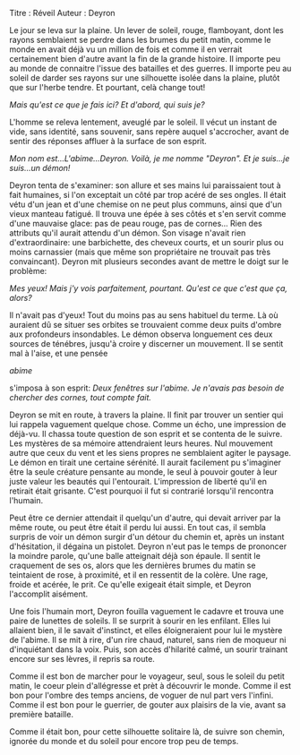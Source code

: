 Titre : Réveil
Auteur : Deyron


Le jour se leva sur la plaine. Un lever de soleil, rouge, flamboyant, dont les rayons semblaient se perdre dans les brumes du petit matin, comme le monde en avait déjà vu un million de fois et comme il en verrait certainement bien d'autre avant la fin de la grande histoire. Il importe peu au monde de connaitre l'issue des batailles et des guerres. Il importe peu au soleil de darder ses rayons sur une silhouette isolée dans la plaine, plutôt que sur l'herbe tendre.
Et pourtant, celà change tout!

*Mais qu'est ce que je fais ici? Et d'abord, qui suis je?*

L'homme se releva lentement, aveuglé par le soleil. Il vécut un instant de vide, sans identité, sans souvenir, sans repère auquel s'accrocher, avant de sentir des réponses affluer à la surface de son esprit.

*Mon nom est...L'abime...Deyron. Voilà, je me nomme "Deyron". Et je suis...je suis...un démon!*

Deyron tenta de s'examiner: son allure et ses mains lui paraissaient tout à fait humaines, si l'on exceptait un côté par trop acéré de ses ongles. Il était vétu d'un jean et d'une chemise on ne peut plus communs, ainsi que d'un vieux manteau fatigué. Il trouva une épée à ses côtés et s'en servit comme d'une mauvaise glace: pas de peau rouge, pas de cornes... Rien des attributs qu'il aurait attendu d'un démon. Son visage n'avait rien d'extraordinaire: une barbichette, des cheveux courts, et un sourir plus ou moins carnassier (mais que même son propriétaire ne trouvait pas très convaincant). Deyron mit plusieurs secondes avant de mettre le doigt sur le problème:

*Mes yeux! Mais j'y vois parfaitement, pourtant. Qu'est ce que c'est que ça, alors?*

Il n'avait pas d'yeux! Tout du moins pas au sens habituel du terme. Là où auraient dû se situer ses orbites se trouvaient comme deux puits d'ombre aux profondeurs insondables. Le démon observa longuement ces deux sources de ténébres, jusqu'à croire y discerner un mouvement. Il se sentit mal à l'aise, et une pensée

*abime*

s'imposa à son esprit: *Deux fenêtres sur l'abime. Je n'avais pas besoin de chercher des cornes, tout compte fait.*

Deyron se mit en route, à travers la plaine. Il finit par trouver un sentier qui lui rappela vaguement quelque chose. Comme un écho, une impression de déjà-vu. Il chassa toute question de son esprit et se contenta de le suivre. Les mystères de sa mémoire attendraient leurs heures.
Nul mouvement autre que ceux du vent et les siens propres ne semblaient agiter le paysage. Le démon en tirait une certaine sérénité. Il aurait facilement pu s'imaginer être la seule créature pensante au monde, le seul à pouvoir gouter à leur juste valeur les beautés qui l'entourait. L'impression de liberté qu'il en retirait était grisante. C'est pourquoi il fut si contrarié lorsqu'il rencontra l'humain.

Peut être ce dernier attendait il quelqu'un d'autre, qui devait arriver par la même route, ou peut être était il perdu lui aussi. En tout cas, il sembla surpris de voir un démon surgir d'un détour du chemin et, après un instant d'hésitation, il dégaina un pistolet. Deyron n'eut pas le temps de prononcer la moindre parole, qu'une balle atteignait déjà son épaule. Il sentit le craquement de ses os, alors que les dernières brumes du matin se teintaient de rose, à proximité, et il en ressentit de la colère. Une rage, froide et acérée, le prit. Ce qu'elle exigeait était simple, et Deyron l'accomplit aisément.

Une fois l'humain mort, Deyron fouilla vaguement le cadavre et trouva une paire de lunettes de soleils. Il se surprit à sourir en les enfilant. Elles lui allaient bien, il le savait d'instinct, et elles éloigneraient pour lui le mystère de l'abime. Il se mit à rire, d'un rire chaud, naturel, sans rien de moqueur ni d'inquiétant dans la voix. Puis, son accès d'hilarité calmé, un sourir trainant encore sur ses lèvres, il repris sa route.

Comme il est bon de marcher pour le voyageur, seul, sous le soleil du petit matin, le coeur plein d'allégresse et prèt à découvrir le monde. Comme il est bon pour l'ombre des temps anciens, de voguer de nul part vers l'infini. Comme il est bon pour le guerrier, de gouter aux plaisirs de la vie, avant sa première bataille.

Comme il était bon, pour cette silhouette solitaire là, de suivre son chemin, ignorée du monde et du soleil pour encore trop peu de temps.
